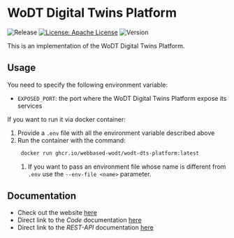 # WoDT Digital Twins Platform

![Release](https://github.com/WebBased-WoDT/wodt-dts-platform/actions/workflows/build-and-deploy.yml/badge.svg?style=plastic)
[![License: Apache License](https://img.shields.io/badge/License-Apache_License_2.0-yellow.svg)](https://www.apache.org/licenses/LICENSE-2.0)
![Version](https://img.shields.io/github/v/release/WebBased-WoDT/wodt-dts-platform?style=plastic)

This is an implementation of the WoDT Digital Twins Platform.

## Usage
You need to specify the following environment variable:
- `EXPOSED_PORT`: the port where the WoDT Digital Twins Platform expose its services

If you want to run it via docker container:
1. Provide a `.env` file with all the environment variable described above
2. Run the container with the command:
   ```bash
    docker run ghcr.io/webbased-wodt/wodt-dts-platform:latest
    ```
   1. If you want to pass an environment file whose name is different from `.env` use the `--env-file <name>` parameter.

## Documentation
- Check out the website [here](https://webbased-wodt.github.io/wodt-dts-platform/)
- Direct link to the *Code* documentation [here](https://webbased-wodt.github.io/wodt-dts-platform/documentation/code-doc/)
- Direct link to the *REST-API* documentation [here](https://webbased-wodt.github.io/wodt-dts-platform/documentation/openapi-doc/)